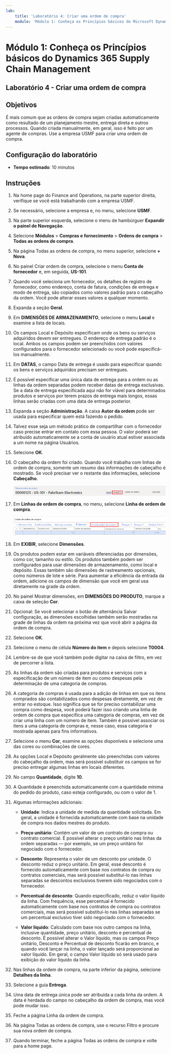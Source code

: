 ```yaml
---
lab:
    title: 'Laboratório 4: Criar uma ordem de compra'
    module: 'Módulo 1: Conheça os Princípios básicos do Microsoft Dynamics 365 Supply Chain Management'
---
```


# Módulo 1: Conheça os Princípios básicos do Dynamics 365 Supply Chain Management

## Laboratório 4 - Criar uma ordem de compra

## Objetivos

É mais comum que as ordens de compra sejam criadas automaticamente como resultado de um planejamento mestre, entrega direta e outros processos. Quando criada manualmente, em geral, isso é feito por um agente de compras. Use a empresa USMF para criar uma ordem de compra.

## Configuração do laboratório

   - **Tempo estimado**: 10 minutos

## Instruções

1. Na home page do Finance and Operations, na parte superior direita, verifique se você está trabalhando com a empresa USMF.

1. Se necessário, selecione a empresa e, no menu, selecione **USMF**.

1. Na parte superior esquerda, selecione o menu de hambúrguer **Expandir o painel de Navegação**.

1. Selecione **Módulos** > **Compras e fornecimento** > **Ordens de compra** > **Todas as ordens de compra**.

1. Na página Todas as ordens de compra, no menu superior, selecione **+ Nova**.

1. No painel Criar ordem de compra, selecione o menu **Conta de fornecedor** e, em seguida, **US-101**.

1. Quando você seleciona um fornecedor, os detalhes de registro de fornecedor, como endereço, conta de fatura, condições de entrega e modo de entrega, são copiados como valores padrão para o cabeçalho da ordem. Você pode alterar esses valores a qualquer momento.

1. Expanda a seção **Geral**.

1. Em **DIMENSÕES DE ARMAZENAMENTO**, selecione o menu **Local** e examine a lista de locais.

1. Os campos Local e Depósito especificam onde os bens ou serviços adquiridos devem ser entregues. O endereço de entrega padrão é o local. Ambos os campos podem ser preenchidos com valores configurados para o fornecedor selecionado ou você pode especificá-los manualmente.

1. Em **DATAS**, o campo Data de entrega é usado para especificar quando os bens e serviços adquiridos precisam ser entregues.

1. É possível especificar uma única data de entrega para a ordem ou as linhas da ordem separadas podem receber datas de entrega exclusivas. Se a data de entrega especificada aqui não for viável para determinados produtos e serviços por terem prazos de entrega mais longos, essas linhas serão criadas com uma data de entrega posterior.

1. Expanda a seção **Administração**. A caixa **Autor da ordem** pode ser usada para especificar quem está fazendo o pedido.

1. Talvez esse seja um método prático de compartilhar com o fornecedor caso precise entrar em contato com essa pessoa. O valor poderá ser atribuído automaticamente se a conta de usuário atual estiver associada a um nome na página Usuários.

1. Selecione **OK**.

1. O cabeçalho da ordem foi criado. Quando você trabalha com linhas de ordem de compra, somente um resumo das informações de cabeçalho é mostrado. Se você precisar ver o restante das informações, selecione **Cabeçalho**.

    ![Imagem mostrando o local do menu Cabeçalho](./media/lp1-m3-purchase-order-header-option.png)

1. Em **Linhas de ordem de compra**, no menu, selecione **Linha de ordem de compra**.

    ![Imagem mostrando o local da opção de menu Linha de ordem de compra](./media/lp1-m3-purchase-order-purchase-order-line-menu.png)

1. Em **EXIBIR**, selecione **Dimensões**.

1. Os produtos podem estar em variáveis diferenciadas por dimensões, como cor, tamanho ou estilo. Os produtos também podem ser configurados para usar dimensões de armazenamento, como local e depósito. Essas também são dimensões de rastreamento opcionais, como números de lote e série. Para aumentar a eficiência da entrada da ordem, adicione os campos de dimensão que você em geral usa diretamente na grade da ordem.

1. No painel Mostrar dimensões, em **DIMENSÕES DO PRODUTO**, marque a caixa de seleção **Cor**.

1. Opcional: Se você selecionar o botão de alternância Salvar configuração, as dimensões escolhidas também serão mostradas na grade de linhas da ordem na próxima vez que você abrir a página da ordem de compra.

1. Selecione **OK**.

1. Selecione o menu de célula **Número do item** e depois selecione **T0004**.

1. Lembre-se de que você também pode digitar na caixa de filtro, em vez de percorrer a lista.

1. As linhas da ordem são criadas para produtos e serviços com a especificação de um número de item ou como despesas pela determinação de uma categoria de compras.

1. A categoria de compras é usada para a adição de linhas em que os itens comprados são contabilizados como despesas diretamente, em vez de entrar no estoque. Isso significa que se for preciso contabilizar uma compra como despesa, você poderá fazer isso criando uma linha de ordem de compra que especifica uma categoria de compras, em vez de criar uma linha com um número de item. Também é possível associar os itens a uma categoria de compras e, nesse caso, essa categoria é mostrada apenas para fins informativos.

1. Selecione o menu **Cor**, examine as opções disponíveis e selecione uma das cores ou combinações de cores.

1. As opções Local e Depósito geralmente são preenchidas com valores do cabeçalho da ordem, mas será possível substituir os campos se for preciso entregar algumas linhas em locais diferentes.

1. No campo **Quantidade**, digite **10**.

1. A Quantidade é preenchida automaticamente com a quantidade mínima do pedido do produto, caso esteja configurado, ou com o valor de 1.

1. Algumas informações adicionais:

    - **Unidade**: Indica a unidade de medida da quantidade solicitada. Em geral, a unidade é fornecida automaticamente com base na unidade de compra nos dados mestres do produto.

    - **Preço unitário**: Contém um valor de um contrato de compra ou contrato comercial. É possível alterar o preço unitário nas linhas da ordem separadas — por exemplo, se um preço unitário for negociado com o fornecedor.

    - **Desconto**: Representa o valor de um desconto por unidade. O desconto reduz o preço unitário. Em geral, esse desconto é fornecido automaticamente com base nos contratos de compra ou contratos comerciais, mas será possível substituí-lo nas linhas separadas se descontos exclusivos tiverem sido negociados com o fornecedor.

    - **Percentual de desconto**: Quando especificado, reduz o valor líquido da linha. Com frequência, esse percentual é fornecido automaticamente com base nos contratos de compra ou contratos comerciais, mas será possível substituí-lo nas linhas separadas se um percentual exclusivo tiver sido negociado com o fornecedor.

    - **Valor líquido**: Calculado com base nos outro campos na linha, inclusive quantidade, preço unitário, desconto e percentual de desconto. É possível alterar o Valor líquido, mas os campos Preço unitário, Desconto e Percentual de desconto ficarão em branco, e quando você lançar na linha, o valor lançado será proporcional ao valor líquido. Em geral, o campo Valor líquido só será usado para exibição do valor líquido da linha.

1. Nas linhas da ordem de compra, na parte inferior da página, selecione **Detalhes da linha**.

1. Selecione a guia **Entrega**.

1. Uma data de entrega única pode ser atribuída a cada linha da ordem. A data é herdada do campo no cabeçalho da ordem de compra, mas você pode mudar isso.

1. Feche a página Linha da ordem de compra.

1. Na página Todas as ordens de compra, use o recurso Filtro e procure sua nova ordem de compra.

1. Quando terminar, feche a página Todas as ordens de compra e volte para a home page.

